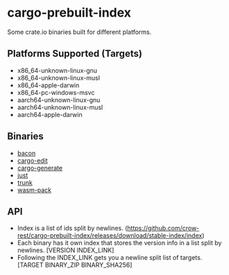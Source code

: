 # cargo-prebuilt-index
Some crate.io binaries built for different platforms.

## Platforms Supported (Targets)

- x86_64-unknown-linux-gnu
- x86_64-unknown-linux-musl
- x86_64-apple-darwin
- x86_64-pc-windows-msvc
- aarch64-unknown-linux-gnu
- aarch64-unknown-linux-musl
- aarch64-apple-darwin

## Binaries

- [bacon](https://github.com/Canop/bacon)
- [cargo-edit](https://github.com/killercup/cargo-edit)
- [cargo-generate](https://github.com/cargo-generate/cargo-generate)
- [just](https://github.com/casey/just)
- [trunk](https://github.com/thedodd/trunk)
- [wasm-pack](https://github.com/rustwasm/wasm-pack)

## API

- Index is a list of ids split by newlines. (https://github.com/crow-rest/cargo-prebuilt-index/releases/download/stable-index/index)
- Each binary has it own index that stores the version info in a list split by newlines. [VERSION INDEX_LINK]
- Following the INDEX_LINK gets you a newline split list of targets. [TARGET BINARY_ZIP BINARY_SHA256]
